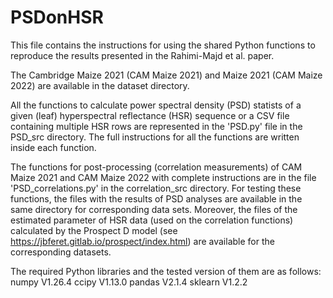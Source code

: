 # PSDonHSR
This file contains the instructions for using the shared Python functions to reproduce the results presented in the Rahimi-Majd et al. paper.

The Cambridge Maize 2021 (CAM Maize 2021) and Maize 2021 (CAM Maize 2022) are available in the dataset directory. 

All the functions to calculate power spectral density (PSD) statists of a given (leaf) hyperspectral reflectance (HSR) sequence or a CSV file containing multiple HSR rows are represented in the 'PSD.py' file in the PSD_src directory. The full instructions for all the functions are written inside each function. 

The functions for post-processing (correlation measurements) of CAM Maize 2021 and  CAM Maize 2022 with complete instructions are in the file 'PSD_correlations.py' in the correlation_src directory. For testing these functions, the files with the results of PSD analyses are available in the same directory for corresponding data sets. Moreover, the files of the estimated parameter of HSR data (used on the correlation functions) calculated by the Prospect D model (see https://jbferet.gitlab.io/prospect/index.html) are available for the corresponding datasets. 


The required Python libraries and the tested version of them are as follows:
numpy V1.26.4
ccipy V1.13.0
pandas V2.1.4
sklearn V1.2.2



